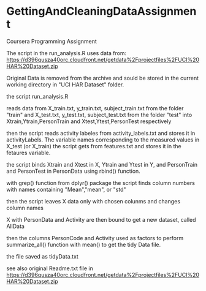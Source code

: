 # GettingAndCleaningDataAssignment
Coursera Programming Assignment

The script in the run_analysis.R uses data from: https://d396qusza40orc.cloudfront.net/getdata%2Fprojectfiles%2FUCI%20HAR%20Dataset.zip


Original Data is removed from the archive and sould be stored in the current
working directory in "UCI HAR Dataset" folder.

the script run_analysis.R

reads data from X_train.txt, y_train.txt, subject_train.txt from the folder "train" and X_test.txt, y_test.txt, subject_test.txt from the folder "test" into Xtrain,Ytrain,PersonTrain and Xtest,Ytest,PersonTest respectively

then the script reads activity labeles from activity_labels.txt and stores it in activityLabels.
The variable names corresponding to the measured values in X_test (or X_train)
the script gets from features.txt and stores it in the fetaures variable.

the script binds Xtrain and Xtest in X, Ytrain and Ytest in Y, and PersonTrain and PersonTest in PersonData using rbind() function.

with grep() function from dplyr() package the script finds column numbers with names containing "Mean","mean", or "std"

then the script leaves X data only with chosen colunms and changes column names

X with PersonData and Activity are then bound to get a new dataset, called AllData 

then the columns PersonCode and Activity used as factors to perform summarize_all() function with mean() to get the tidy Data file.

the file saved as tidyData.txt

see also original Readme.txt file in https://d396qusza40orc.cloudfront.net/getdata%2Fprojectfiles%2FUCI%20HAR%20Dataset.zip  

